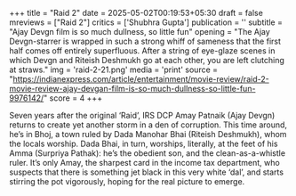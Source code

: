 +++
title = "Raid 2"
date = 2025-05-02T00:19:53+05:30
draft = false
mreviews = ["Raid 2"]
critics = ['Shubhra Gupta']
publication = ''
subtitle = "Ajay Devgn film is so much dullness, so little fun"
opening = "The Ajay Devgn-starrer is wrapped in such a strong whiff of sameness that the first half comes off entirely superfluous. After a string of eye-glaze scenes in which Devgn and Riteish Deshmukh go at each other, you are left clutching at straws."
img = 'raid-2-21.png'
media = 'print'
source = "https://indianexpress.com/article/entertainment/movie-review/raid-2-movie-review-ajay-devgan-film-is-so-much-dullness-so-little-fun-9976142/"
score = 4
+++

Seven years after the original ‘Raid’, IRS DCP Amay Patnaik (Ajay Devgn) returns to create yet another storm in a den of corruption. This time around, he’s in Bhoj, a town ruled by Dada Manohar Bhai (Riteish Deshmukh), whom the locals worship. Dada Bhai, in turn, worships, literally, at the feet of his Amma (Surpriya Pathak): he’s the obedient son, and the clean-as-a-whistle ruler. It’s only Amay, the sharpest card in the income tax department, who suspects that there is something jet black in this very white ‘dal’, and starts stirring the pot vigorously, hoping for the real picture to emerge.
